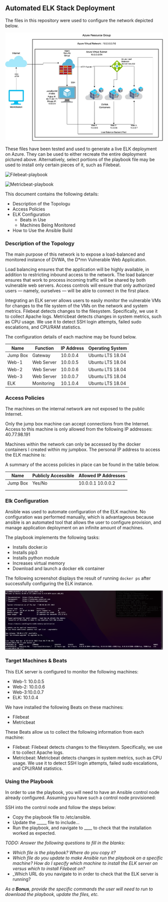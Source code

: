 ## Automated ELK Stack Deployment

The files in this repository were used to configure the network depicted below.

![TODO: Update the path with the name of your diagram](https://github.com/treycg13/treycg13/blob/master/diagrams/diagram.jpg)

These files have been tested and used to generate a live ELK deployment on Azure. They can be used to either recreate the entire deployment pictured above. Alternatively, select portions of the playbook file may be used to install only certain pieces of it, such as Filebeat.

![Filebeat-playbook](https://github.com/treycg13/treycg13/blob/master/ansible/filebeat-playbook.yml)

![Metricbeat-playbook](https://github.com/treycg13/treycg13/blob/master/ansible/metricbeat-playbook.yml)

This document contains the following details:
- Description of the Topologu
- Access Policies
- ELK Configuration
  - Beats in Use
  - Machines Being Monitored
- How to Use the Ansible Build


### Description of the Topology

The main purpose of this network is to expose a load-balanced and monitored instance of DVWA, the D*mn Vulnerable Web Application.

Load balancing ensures that the application will be highly available, in addition to restricting inbound access to the network.
The load balancer ensures that work to process incoming traffic will be shared by both vulnerable web servers. Access controls will ensure that only authorized users — namely, ourselves — will be able to connect in the first place.

Integrating an ELK server allows users to easily monitor the vulnerable VMs for changes to the file system of the VMs on the network and system metrics.
Filebeat detects changes to the filesystem. Specifically, we use it to collect Apache logs.
Metricbeat detects changes in system metrics, such as CPU usage. We use it to detect SSH login attempts, failed sudo escalations, and CPU/RAM statistics.

The configuration details of each machine may be found below.


| Name     | Function | IP Address | Operating System |
|----------|----------|------------|------------------|
| Jump Box | Gateway  | 10.0.0.4   |Ubuntu LTS 18.04  |
| Web-1    |Web Server| 10.0.0.5   |Ubuntu LTS 18.04  |
| Web-2    |Web Server| 10.0.0.6   |Ubuntu LTS 18.04  |
| Web-3    |Web Server| 10.0.0.7   |Ubuntu LTS 18.04  |
| ELK      |Monitoring| 10.1.0.4   |Ubuntu LTS 18.04  |

### Access Policies

The machines on the internal network are not exposed to the public Internet. 

Only the jump box machine can accept connections from the Internet. Access to this machine is only allowed from the following IP addresses:
40.77.98.191

Machines within the network can only be accessed by the docker containers I created within my jumpbox. The personal IP address to access the ELK machine is:  

A summary of the access policies in place can be found in the table below.

| Name     | Publicly Accessible | Allowed IP Addresses |
|----------|---------------------|----------------------|
| Jump Box | Yes/No              | 10.0.0.1 10.0.0.2    |
|          |                     |                      |
|          |                     |                      |

### Elk Configuration

Ansible was used to automate configuration of the ELK machine. No configuration was performed manually, which is advantageous because ansible is an automated tool that allows the user to configure provision, and manage application deployment on an infinite amount of machines. 


The playbook implements the following tasks:
- Installs docker.io  
- Installs pip3
- Installs python module
- Increases virtual memory 
- Download and launch a docker elk container 


The following screenshot displays the result of running `docker ps` after successfully configuring the ELK instance.

![ELK-docker](https://github.com/treycg13/treycg13/blob/master/diagrams/ELK-running.png)

### Target Machines & Beats
This ELK server is configured to monitor the following machines:
- Web-1: 10.0.0.5
- Web-2: 10.0.0.6
- Web-3:10.0.0.7
- ELK: 10.1.0.4

We have installed the following Beats on these machines:
- Filebeat 
- Metricbeat

These Beats allow us to collect the following information from each machine:
- Filebeat: Filebeat detects changes to the filesystem. Specifically, we use it to collect Apache logs.
- Metricbeat: Metricbeat detects changes in system metrics, such as CPU usage. We use it to detect SSH login attempts, failed sudo escalations, and CPU/RAM statistics.

### Using the Playbook
In order to use the playbook, you will need to have an Ansible control node already configured. Assuming you have such a control node provisioned: 

SSH into the control node and follow the steps below:
- Copy the playbook file to /etc/ansible.
- Update the _____ file to include...
- Run the playbook, and navigate to ____ to check that the installation worked as expected.

_TODO: Answer the following questions to fill in the blanks:_
- _Which file is the playbook? Where do you copy it?_
- _Which file do you update to make Ansible run the playbook on a specific machine? How do I specify which machine to install the ELK server on versus which to install Filebeat on?_
- _Which URL do you navigate to in order to check that the ELK server is running?

_As a **Bonus**, provide the specific commands the user will need to run to download the playbook, update the files, etc._
